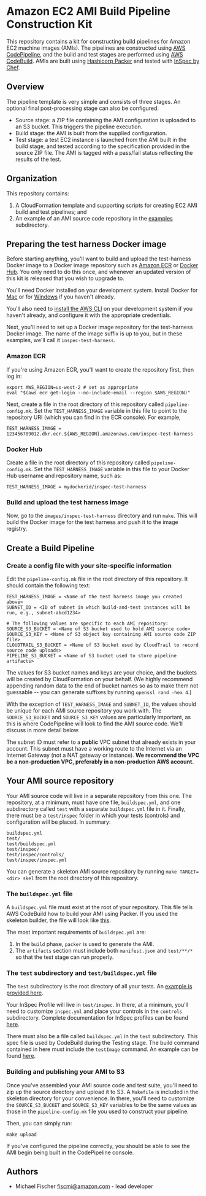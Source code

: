 # Amazon EC2 AMI Build Pipeline Construction Kit

This repository contains a kit for constructing build pipelines for Amazon EC2
machine images (AMIs).  The pipelines are constructed using [AWS
CodePipeline](https://aws.amazon.com/codepipeline/), and the build and test
stages are performed using [AWS CodeBuild](https://aws.amazon.com/codebuild/).
AMIs are built using [Hashicorp Packer](https://packer.io/) and tested with
[InSpec by Chef](https://www.inspec.io/).

## Overview

The pipeline template is very simple and consists of three stages.  An optional
final post-processing stage can also be configured.

* Source stage: a ZIP file containing the AMI configuration is uploaded to an S3
  bucket.  This triggers the pipeline execution.
* Build stage: the AMI is built from the supplied configuration.
* Test stage: a test EC2 instance is launched from the AMI built in the build
  stage, and  tested according to the specification provided in the source ZIP
  file.  The AMI is tagged with a pass/fail status reflecting the results of the
  test.

## Organization

This repository contains:

1. A CloudFormation template and supporting scripts for creating EC2 AMI build and test pipelines; and
2. An example of an AMI source code repository in the [examples](examples/) subdirectory.

## Preparing the test harness Docker image

Before starting anything, you'll want to build and upload the test-harness Docker
image to a Docker image repository such as [Amazon ECR](https://aws.amazon.com/ecr/) or
[Docker Hub](https://hub.docker.com).  You only need to do this once, and whenever
an updated version of this kit is released that you wish to upgrade to.

You'll need Docker installed on your development system.  Install Docker for
[Mac](https://hub.docker.com/editions/community/docker-ce-desktop-mac) or for
[Windows](https://hub.docker.com/editions/community/docker-ce-desktop-windows)
if you haven't already.

You'll also need to [install the AWS
CLI](https://docs.aws.amazon.com/cli/latest/userguide/cli-chap-install.html) on
your development system if you haven't already, and configure it with the
appropriate credentials.

Next, you'll need to set up a Docker image repository for the test-harness
Docker image.  The name of the image suffix is up to you, but in these examples,
we'll call it `inspec-test-harness`.

### Amazon ECR

If you're using Amazon ECR, you'll want to create the repository first, then log in:

```
export AWS_REGION=us-west-2 # set as appropriate
eval "$(aws ecr get-login --no-include-email --region $AWS_REGION)"
```

Next, create a file in the root directory of this repository called
`pipeline-config.mk`.  Set the `TEST_HARNESS_IMAGE`  variable in this file to
point to the repository URI (which you can find in the ECR console).  For
example,

```
TEST_HARNESS_IMAGE = 123456789012.dkr.ecr.${AWS_REGION}.amazonaws.com/inspec-test-harness
```

### Docker Hub

Create a file in the root directory of this repository called
`pipeline-config.mk`.  Set the `TEST_HARNESS_IMAGE` variable in this file
to your Docker Hub username and repository name, such as:

```
TEST_HARNESS_IMAGE = mydockerid/inspec-test-harness
```

### Build and upload the test harness image

Now, go to the `images/inspec-test-harness` directory and run `make`.  This will
build the Docker image for the test harness and push it to the image registry.


## Create a Build Pipeline

### Create a config file with your site-specific information

Edit the `pipeline-config.mk` file in the root directory of this repository.  It
should contain the following text:

```
TEST_HARNESS_IMAGE = <Name of the test harness image you created above>
SUBNET_ID = <ID of subnet in which build-and-test instances will be run, e.g., subnet-abcd1234>

# The following values are specific to each AMI repository:
SOURCE_S3_BUCKET = <Name of S3 bucket used to hold AMI source code>
SOURCE_S3_KEY = <Name of S3 object key containing AMI source code ZIP file>
CLOUDTRAIL_S3_BUCKET = <Name of S3 bucket used by CloudTrail to record source code uploads>
PIPELINE_S3_BUCKET = <Name of S3 bucket used to store pipeline artifacts>
```

The values for S3 bucket names and keys are your choice, and the buckets will be
created by CloudFormation on your behalf.  (We highly recommend appending random
data to the end of bucket names so as to make them not guessable -- you can
generate suffixes by running `openssl rand -hex 4`.)

With the exception of `TEST_HARNESS_IMAGE` and `SUBNET_ID`, the values should be
unique for each AMI source repository you work with.  The `SOURCE_S3_BUCKET` and
`SOURCE_S3_KEY` values are particularly important, as this is where CodePipeline
will look to find the AMI source code.  We'll discuss in more detail below.

The subnet ID must refer to a **public** VPC subnet that already exists in your
account.  This subnet must have a working route to the Internet via an Internet
Gateway (not a NAT gateway or instance).  **We recommend the VPC be a
non-production VPC, preferably in a non-production AWS account.**


## Your AMI source repository

Your AMI source code will live in a separate repository from this one.  The
repository, at a minimum, must have one file, `buildspec.yml`, and one
subdirectory called `test` with a separate `buildspec.yml` file in it.  Finally,
there must be a `test/inspec` folder in which your tests (controls) and
configuration will be placed.  In summary:

```
buildspec.yml
test/
test/buildspec.yml
test/inspec/
test/inspec/controls/
test/inspec/inspec.yml
```

You can generate a skeleton AMI source repository by running `make TARGET=<dir>
skel` from the root directory of this repository.

### The `buildspec.yml` file

A `buildspec.yml` file must exist at the root of your repository.  This file
tells AWS CodeBuild how to build your AMI using Packer.  If you used the
skeleton builder, the file will look like [this](example/buildspec.yml).

The most important requirements of `buildspec.yml` are:

1. In the `build` phase, `packer` is used to generate the AMI.
2. The `artifacts` section must include both `manifest.json` and `test/**/*`
   so that the test stage can run properly.

### The `test` subdirectory and `test/buildspec.yml` file

The `test` subdirectory is the root directory of all your tests.  An
[example is provided here](example/test/).

Your InSpec Profile will live in `test/inspec`.  In there, at a minimum, you'll need
to customize `inspec.yml` and place your controls in the `controls`
subdirectory.  Complete documentation for InSpec profiles can be found
[here](https://www.inspec.io/docs/reference/profiles/).

There must also be a file called `buildspec.yml` in the `test` subdirectory.
This spec file is used by CodeBuild during the Testing stage.   The build
command contained in here must include the `testImage` command.  An example can
be found [here](example/test/buildspec.yml).

### Building and publishing your AMI to S3

Once you've assembled your AMI source code and test suite, you'll need to zip up
the source directory and upload it to S3.  A `Makefile` is included in the
skeleton directory for your convenience.  In there, you'll need to customize the
`SOURCE_S3_BUCKET` and `SOURCE_S3_KEY` variables to be the same values as those
in the `pipeline-config.mk` file you used to construct your pipeline.

Then, you can simply run:

```
make upload
```

If you've configured the pipeline correctly, you should be able to see the AMI
begin being built in the CodePipeline console.


Authors
-------

* Michael Fischer <fiscmi@amazon.com> - lead developer
